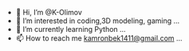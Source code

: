 - 👋 Hi, I’m @K-Olimov
- 👀 I’m interested in coding,3D modeling, gaming ...
- 🌱 I’m currently learning Python ...
- 📫 How to reach me kamronbek1411@gmail.com ...

<!---
K-Olimov/K-Olimov is a ✨ special ✨ repository because its `README.md` (this file) appears on your GitHub profile.
You can click the Preview link to take a look at your changes.
--->
